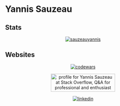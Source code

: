 # Yannis Sauzeau

## Stats

<p align="center"> 
  <a href="https://github-profile-trophy.vercel.app/?username=sauzeauyannis&theme=onedark">
    <img src="https://github-profile-trophy.vercel.app/?username=sauzeauyannis&theme=onedark" alt="sauzeauyannis" />
  </a> 
</p>

## Websites

<p align="center"> 
  <a href="https://www.codewars.com/users/SauzeauYannis">
    <img src="https://www.codewars.com/users/SauzeauYannis/badges/large" alt="codewars" />
  </a> 
</p>

<p align="center"> 
  <a href="https://stackoverflow.com/users/14512907/yannis-sauzeau">
    <img src="https://stackoverflow.com/users/flair/14512907.png?theme=dark" width="208" height="58" alt="profile for Yannis Sauzeau at Stack Overflow, Q&amp;A for professional and enthusiast programmers" title="profile for Yannis Sauzeau at Stack Overflow, Q&amp;A for professional and enthusiast programmers">
  </a>
</p>

<p align="center"> 
  <a href="https://www.linkedin.com/in/yannis-sauzeau/">
    <img src="https://img.shields.io/badge/LinkedIn-0077B5?style=for-the-badge&logo=linkedin&logoColor=white" alt="linkedin" />
  </a> 
</p>
